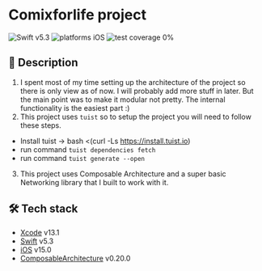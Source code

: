 # Comixforlife project

![Swift v5.3](https://img.shields.io/badge/swift-v5.3-orange.svg)
![platforms iOS](https://img.shields.io/badge/platforms-iOS-blue.svg)
![test coverage 0%](https://img.shields.io/badge/test%20coverage-95%25-success.svg)

## 📝 Description

1. I spent most of my time setting up the architecture of the project so there is only view as of now. I will probably add more stuff in later. But the main point was to make it modular not pretty. The internal functionality is the easiest part :)
2. This project uses `tuist` so to setup the project you will need to follow these steps.

  - Install tuist -> bash <(curl -Ls https://install.tuist.io)
  - run command `tuist dependencies fetch`
  - run command `tuist generate --open`

3. This project uses Composable Architecture and a super basic Networking library that I built to work with it.

## 🛠 Tech stack

- [Xcode](https://developer.apple.com/xcode/) v13.1
- [Swift](https://swift.org/) v5.3
- [iOS](https://www.apple.com/pl/ios/) v15.0
- [ComposableArchitecture](https://github.com/pointfreeco/swift-composable-architecture) v0.20.0
